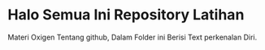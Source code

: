 # Halo Semua Ini Repository Latihan
Materi Oxigen Tentang github, Dalam Folder ini Berisi Text perkenalan Diri.